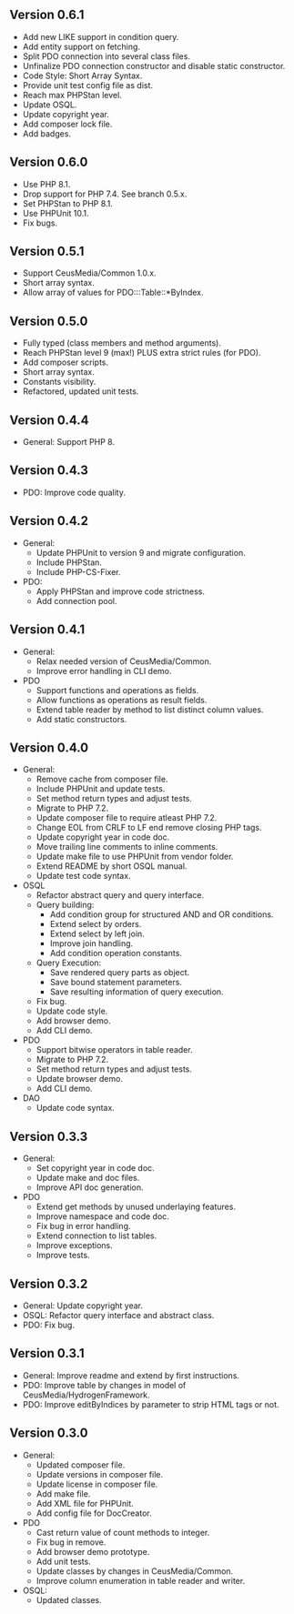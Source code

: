 ## Version 0.6.1

- Add new LIKE support in condition query.
- Add entity support on fetching.
- Split PDO connection into several class files.
- Unfinalize PDO connection constructor and disable static constructor.
- Code Style: Short Array Syntax.
- Provide unit test config file as dist.
- Reach max PHPStan level.
- Update OSQL.
- Update copyright year.
- Add composer lock file.
- Add badges.

## Version 0.6.0
- Use PHP 8.1.
- Drop support for PHP 7.4. See branch 0.5.x.
- Set PHPStan to PHP 8.1.
- Use PHPUnit 10.1.
- Fix bugs.

## Version 0.5.1
- Support CeusMedia/Common 1.0.x.
- Short array syntax.
- Allow array of values for PDO:::Table::*ByIndex.

## Version 0.5.0
- Fully typed (class members and method arguments).
- Reach PHPStan level 9 (max!) PLUS extra strict rules (for PDO).
- Add composer scripts.
- Short array syntax.
- Constants visibility.
- Refactored, updated unit tests.

## Version 0.4.4
- General: Support PHP 8.

## Version 0.4.3
- PDO: Improve code quality.

## Version 0.4.2
- General:
	- Update PHPUnit to version 9 and migrate configuration.
	- Include PHPStan.
	- Include PHP-CS-Fixer.
- PDO:
	- Apply PHPStan and improve code strictness.
	- Add connection pool.

## Version 0.4.1
- General:
	- Relax needed version of CeusMedia/Common.
	- Improve error handling in CLI demo.
- PDO
	- Support functions and operations as fields.
	- Allow functions as operations as result fields.
	- Extend table reader by method to list distinct column values.
	- Add static constructors.

## Version 0.4.0
- General:
	- Remove cache from composer file.
	- Include PHPUnit and update tests.
	- Set method return types and adjust tests.
	- Migrate to PHP 7.2.
	- Update composer file to require atleast PHP 7.2.
	- Change EOL from CRLF to LF end remove closing PHP tags.
	- Update copyright year in code doc.
	- Move trailing line comments to inline comments.
	- Update make file to use PHPUnit from vendor folder.
	- Extend README by short OSQL manual.
	- Update test code syntax.
- OSQL
	- Refactor abstract query and query interface.
	- Query building:
		- Add condition group for structured AND and OR conditions.
		- Extend select by orders.
		- Extend select by left join.
		- Improve join handling.
		- Add condition operation constants.
	- Query Execution:
		- Save rendered query parts as object.
		- Save bound statement parameters.
		- Save resulting information of query execution.
	- Fix bug.
	- Update code style.
	- Add browser demo.
	- Add CLI demo.
- PDO
	- Support bitwise operators in table reader.
	- Migrate to PHP 7.2.
	- Set method return types and adjust tests.
	- Update  browser demo.
	- Add  CLI demo.
- DAO
	- Update code syntax.

## Version 0.3.3
- General:
	- Set copyright year in code doc.
	- Update make and doc files.
	- Improve API doc generation.
- PDO
	- Extend get methods by unused underlaying features.
	- Improve namespace and code doc.
	- Fix bug in error handling.
	- Extend connection to list tables.
	- Improve exceptions.
	- Improve tests.

## Version 0.3.2
- General: Update copyright year.
- OSQL: Refactor query interface and abstract class.
- PDO: Fix bug.

## Version 0.3.1
- General: Improve readme and extend by first instructions.
- PDO: Improve table by changes in model of CeusMedia/HydrogenFramework.
- PDO: Improve editByIndices by parameter to strip HTML tags or not.

## Version 0.3.0
- General:
	- Updated composer file.
	- Update versions in composer file.
	- Update license in composer file.
	- Add make file.
	- Add XML file for PHPUnit.
	- Add config file for DocCreator.
- PDO
	- Cast return value of count methods to integer.
	- Fix bug in remove.
	- Add browser demo prototype.
	- Add unit tests.
	- Update classes by changes in CeusMedia/Common.
	- Improve column enumeration in table reader and writer.
- OSQL:
	- Updated classes.
